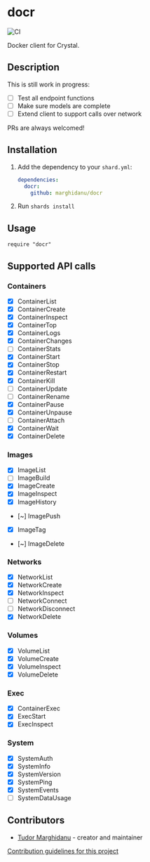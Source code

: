 # docr

![CI](https://github.com/marghidanu/docr/workflows/CI/badge.svg)

Docker client for Crystal. 

 ## Description

This is still work in progress:

* [ ] Test all endpoint functions
* [ ] Make sure models are complete
* [ ] Extend client to support calls over network

PRs are always welcomed!

## Installation

1. Add the dependency to your `shard.yml`:

   ```yaml
   dependencies:
     docr:
       github: marghidanu/docr
   ```

2. Run `shards install`

## Usage

```crystal
require "docr"
```

## Supported API calls

### Containers

* [x] ContainerList
* [x] ContainerCreate
* [x] ContainerInspect
* [x] ContainerTop
* [x] ContainerLogs
* [x] ContainerChanges
* [ ] ContainerStats
* [x] ContainerStart
* [x] ContainerStop
* [x] ContainerRestart
* [x] ContainerKill
* [ ] ContainerUpdate
* [ ] ContainerRename
* [x] ContainerPause
* [x] ContainerUnpause
* [ ] ContainerAttach
* [x] ContainerWait
* [x] ContainerDelete

### Images

* [x] ImageList
* [ ] ImageBuild
* [x] ImageCreate
* [x] ImageInspect
* [x] ImageHistory
* [~] ImagePush
* [x] ImageTag
* [~] ImageDelete

### Networks

* [x] NetworkList
* [x] NetworkCreate
* [x] NetworkInspect
* [ ] NetworkConnect
* [ ] NetworkDisconnect
* [x] NetworkDelete

### Volumes

* [x] VolumeList
* [x] VolumeCreate
* [x] VolumeInspect
* [x] VolumeDelete

### Exec

* [x] ContainerExec
* [x] ExecStart
* [x] ExecInspect

### System

* [x] SystemAuth
* [x] SystemInfo
* [x] SystemVersion
* [x] SystemPing
* [x] SystemEvents
* [ ] SystemDataUsage

## Contributors

- [Tudor Marghidanu](https://github.com/marghidanu) - creator and maintainer

[Contribution guidelines for this project](docs/CONTRIBUTING.md)
